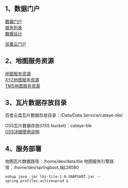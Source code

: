 ## 1、数据门户
[数据门户](http://cmap.oss-cn-beijing.aliyuncs.com/)    
[服务列表](http://cmap.oss-cn-beijing.aliyuncs.com/directory.html)  
[数据设计](/dataOps/database.md) 

[凤凰云门户](http://111.202.109.210:8888/meta/loc)

## 2、地图服务资源  
[地图服务资源](http://39.107.104.63:8080/)    
[XYZ地图服务资源](http://39.107.104.63:8080/xyz/1.0.0/)   
[TMS地图服务资源](http://39.107.104.63:8080/tms/1.0.0/)   


## 3、瓦片数据存放目录 
百度云盘瓦片数据存放目录：/Data/Data Service/cateye-tile/     

OSS瓦片数据存放(OSS bucket)：cateye-tile     
[OSS详细使用说明](/dataOps/oss_guide.md)  

## 4、服务部署
地图瓦片数据路径：/home/dev/data/tile
地图服务引擎路径：/home/dev/springboot,端口8080   
```
nohup java -jar lbi-tile-1.0-SNAPSHOT.jar --spring.profiles.active=prod &
```
